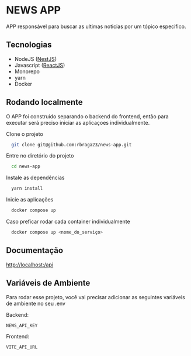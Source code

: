 # NEWS APP

APP responsável para buscar as ultimas noticias por um tópico especifico.

## Tecnologias

- NodeJS ([NestJS](https://nestjs.com/))
- Javascript ([ReactJS](https://pt-br.legacy.reactjs.org/))
- Monorepo
- yarn
- Docker

## Rodando localmente

O APP foi construido separando o backend do frontend, então para executar será preciso iniciar as aplicaçoes individualmente.

Clone o projeto

```bash
  git clone git@github.com:rbraga23/news-app.git
```

Entre no diretório do projeto

```bash
  cd news-app
```

Instale as dependências

```bash
  yarn install
```

Inicie as aplicações

```bash
  docker compose up
```

Caso preficar rodar cada container individualmente

```bash
  docker compose up <nome_do_serviço>
```

## Documentação

[http://localhost:<porta>/api](http://localhost:<porta>/api)

## Variáveis de Ambiente

Para rodar esse projeto, você vai precisar adicionar as seguintes variáveis de ambiente no seu .env

Backend:

`NEWS_API_KEY`

Frontend:

`VITE_API_URL`
